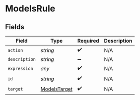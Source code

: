 # ModelsRule


## Fields

| Field                                               | Type                                                | Required                                            | Description                                         |
| --------------------------------------------------- | --------------------------------------------------- | --------------------------------------------------- | --------------------------------------------------- |
| `action`                                            | *string*                                            | :heavy_check_mark:                                  | N/A                                                 |
| `description`                                       | *string*                                            | :heavy_minus_sign:                                  | N/A                                                 |
| `expression`                                        | *any*                                               | :heavy_check_mark:                                  | N/A                                                 |
| `id`                                                | *string*                                            | :heavy_check_mark:                                  | N/A                                                 |
| `target`                                            | [ModelsTarget](../../models/shared/modelstarget.md) | :heavy_check_mark:                                  | N/A                                                 |